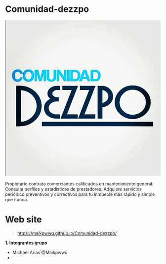 # Comunidad-dezzpo

![Comunidad Dezzpo](Comunidad-Dezzpo.jpg)

Propietario contrata comerciantes calificados en mantenimiento general. 
Consulta perfiles y estadísticas de prestadores. 
Adquiere servicios periódico preventivos y correctivos para tu inmueble más rápido y simple que nunca.

# Web site

> https://maikpwwq.github.io/Comunidad-dezzpo/

__1.  Integrantes grupo__
+ Michael Arias @Maikpwwq
+ 
